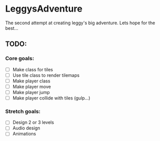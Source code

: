 # LeggysAdventure
The second attempt at creating leggy's big adventure. Lets hope for the best...

## TODO:
### Core goals:
- [ ] Make class for tiles
- [ ] Use tile class to render tilemaps
- [ ] Make player class
- [ ] Make player move
- [ ] Make player jump
- [ ] Make player collide with tiles (gulp...)
### Stretch goals:
- [ ] Design 2 or 3 levels
- [ ] Audio design
- [ ] Animations